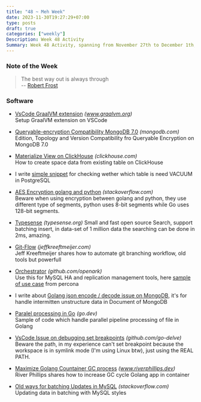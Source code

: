 ```yaml
---
title: "48 ~ Meh Week"
date: 2023-11-30T19:27:29+07:00
type: posts
draft: true
categories: ["weekly"]
Description: Week 48 Activity
Summary: Week 48 Activity, spanning from November 27th to December 1th, 2023
---
```

### Note of the Week
> The best way out is always through  
> -- [Robert Frost](https://en.wikipedia.org/wiki/Robert_Frost)
>

### Software
* [VsCode GraalVM extension](https://www.graalvm.org/jdk17/tools/vscode/graalvm-extension/) *(www.graalvm.org)*  
  Setup GraalVM extension on VSCode
* [Queryable-encryption Compatibility MongoDB 7.0](https://www.mongodb.com/docs/v7.0/core/queryable-encryption/reference/compatibility/#std-label-qe-compatibility-reference) *(mongodb.com)*  
  Edition, Topology and Version Compatibility fro Queryable Encryption on MongoDB 7.0
* [Materialize View on ClickHouse](https://clickhouse.com/docs/en/guides/developer/cascading-materialized-views) *(clickhouse.com)*  
  How to create space data from existing table on ClickHouse
* I write [simple snippet](/tech/snippets/postgresql-vacuum) for checking wether which table is need VACUUM in PostgreSQL

* [AES Encryption golang and python](https://stackoverflow.com/questions/35811119/aes-encryption-golang-and-python) *(stackoverflow.com)*  
  Beware when using encryption between golang and python, they use different type of segments, python uses 8-bit segments while Go uses 128-bit segments.
* [Typesense](https://typesense.org/docs/guide/building-a-search-application.html#faceting) *(typesense.org)*
  Small and fast open source Search, support batching insert, in data-set of 1 million data the searching can be done in 2ms, amazing.
* [Git-Flow](https://jeffkreeftmeijer.com/git-flow/) *(jeffkreeftmeijer.com)*  
  Jeff Kreeftmeijer shares how to automate git branching workflow, old tools but powerfull
* [Orchestrator](https://github.com/openark/orchestrator) *(github.com/openark)*  
  Use this for MySQL HA and replication management tools, here [sample of use case](https://www.percona.com/blog/orchestrator-and-proxysql/) from percona
* I write about [Golang json encode / decode issue on MongoDB](/tech/snippets/golang-mongo-json), it's for handle intermitten unstructure data in Document of MongoDB
* [Paralel processing in Go](https://go.dev/blog/pipelines/parallel.go) *(go.dev)*  
  Sample of code which handle parallel pipeline processing of file in Golang
* [VsCode Issue on debugging set breakpoints](https://github.com/go-delve/delve/blob/master/Documentation/faq.md#-can-not-set-breakpoints-or-see-source-listing-in-a-complicated-debugging-environment) *(github.com/go-delve)*  
  Beware the path, in my experience can't set breakpoint because the workspace is in symlink mode (I'm using Linux btw), just using the REAL PATH.
* [Maximize Golang Countainer GC process](https://www.riverphillips.dev/blog/go-cfs/) *(www.riverphillips.dev)*  
  River Phillips shares how to increase GC cycle Golang app in container
* [Old ways for batching Updates in MySQL](https://stackoverflow.com/questions/14383503/on-duplicate-key-update-same-as-insert) *(stackoverflow.com)*  
  Updating data in batching with MySQL styles
